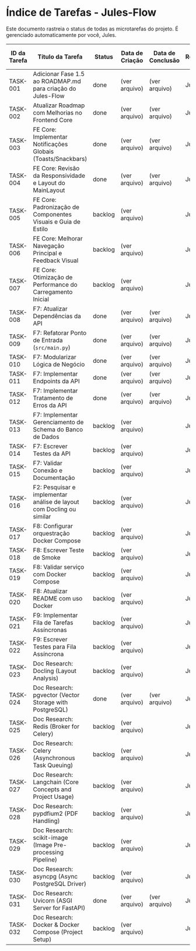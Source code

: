 # Índice de Tarefas - Jules-Flow

Este documento rastreia o status de todas as microtarefas do projeto. É gerenciado automaticamente por você, Jules.

| ID da Tarefa | Título da Tarefa                                              | Status  | Data de Criação | Data de Conclusão | Responsável | Link para Tarefa                                                                 |
|--------------|---------------------------------------------------------------|---------|-----------------|-------------------|-------------|----------------------------------------------------------------------------------|
| TASK-001     | Adicionar Fase 1.5 ao ROADMAP.md para criação do Jules-Flow   | done    | (ver arquivo)   | (ver arquivo)     | Jules       | [Link](./done/TASK-001_Add_Fase_1.5_to_ROADMAP.md)                             |
| TASK-002     | Atualizar Roadmap com Melhorias no Frontend Core              | done    | (ver arquivo)   | (ver arquivo)     | Jules       | [Link](./done/TASK-002_Atualizar_Roadmap_Frontend_Core.md)                     |
| TASK-003     | FE Core: Implementar Notificações Globais (Toasts/Snackbars)  | done    | (ver arquivo)   | (ver arquivo)     | Jules       | [Link](./done/TASK-003_FE_Core_Implementar_Notificacoes_Globais.md)         |
| TASK-004     | FE Core: Revisão da Responsividade e Layout do MainLayout     | done    | (ver arquivo)   | (ver arquivo)     | Jules       | [Link](./done/TASK-004_FE_Core_Revisao_Responsividade_Layout.md)            |
| TASK-005     | FE Core: Padronização de Componentes Visuais e Guia de Estilo | backlog | (ver arquivo)   |                   | Jules       | [Link](./backlog/TASK-005_FE_Core_Padronizacao_Componentes_Visuais.md)       |
| TASK-006     | FE Core: Melhorar Navegação Principal e Feedback Visual       | backlog | (ver arquivo)   |                   | Jules       | [Link](./backlog/TASK-006_FE_Core_Melhoria_Navegacao_Feedback_Visual.md)      |
| TASK-007     | FE Core: Otimização de Performance do Carregamento Inicial    | backlog | (ver arquivo)   |                   | Jules       | [Link](./backlog/TASK-007_FE_Core_Otimizacao_Performance_Carregamento.md)    |
| TASK-008     | F7: Atualizar Dependências da API                             | done    | (ver arquivo)   | (ver arquivo)     | Jules       | [Link](./done/TASK-008_Atualizar_Dependencias_API.md)                       |
| TASK-009     | F7: Refatorar Ponto de Entrada (`src/main.py`)                | done    | (ver arquivo)   | (ver arquivo)     | Jules       | [Link](./done/TASK-009_Refatorar_Ponto_Entrada.md)                          |
| TASK-010     | F7: Modularizar Lógica de Negócio                             | done    | (ver arquivo)   | (ver arquivo)     | Jules       | [Link](./done/TASK-010_Modularizar_Logica_Negocio.md)                       |
| TASK-011     | F7: Implementar Endpoints da API                              | done    | (ver arquivo)   | (ver arquivo)     | Jules       | [Link](./done/TASK-011_Implementar_Endpoints_API.md)                        |
| TASK-012     | F7: Implementar Tratamento de Erros da API                    | done    | (ver arquivo)   | (ver arquivo)     | Jules       | [Link](./done/TASK-012_Implementar_Tratamento_Erros_API.md)                 |
| TASK-013     | F7: Implementar Gerenciamento de Schema do Banco de Dados     | backlog | (ver arquivo)   |                   | Jules       | [Link](./backlog/TASK-013_Implementar_Gerenciamento_Schema_BD.md)              |
| TASK-014     | F7: Escrever Testes da API                                    | backlog | (ver arquivo)   |                   | Jules       | [Link](./backlog/TASK-014_Escrever_Testes_API.md)                              |
| TASK-015     | F7: Validar Conexão e Documentação                            | backlog | (ver arquivo)   |                   | Jules       | [Link](./backlog/TASK-015_Validar_Conexao_Documentacao.md)                     |
| TASK-016     | F2: Pesquisar e implementar análise de layout com Docling ou similar | backlog | (ver arquivo)   |                   | Jules       | [Link](./backlog/TASK-016_F2_Analise_Layout_Docling.md)                     |
| TASK-017     | F8: Configurar orquestração Docker Compose                    | backlog | (ver arquivo)   |                   | Jules       | [Link](./backlog/TASK-017_F8_Configurar_Orquestracao_Docker_Compose.md)      |
| TASK-018     | F8: Escrever Teste de Smoke                                   | backlog | (ver arquivo)   |                   | Jules       | [Link](./backlog/TASK-018_F8_Escrever_Teste_Smoke.md)                        |
| TASK-019     | F8: Validar serviço com Docker Compose                        | backlog | (ver arquivo)   |                   | Jules       | [Link](./backlog/TASK-019_F8_Validar_Servico_Com_Docker_Compose.md)          |
| TASK-020     | F8: Atualizar README com uso Docker                           | backlog | (ver arquivo)   |                   | Jules       | [Link](./backlog/TASK-020_F8_Atualizar_README_Uso_Docker.md)                 |
| TASK-021     | F9: Implementar Fila de Tarefas Assíncronas                   | backlog | (ver arquivo)   |                   | Jules       | [Link](./backlog/TASK-021_F9_Implementar_Fila_Tarefas_Assincronas.md)        |
| TASK-022     | F9: Escrever Testes para Fila Assíncrona                      | backlog | (ver arquivo)   |                   | Jules       | [Link](./backlog/TASK-022_F9_Escrever_Testes_Fila_Assincrona.md)             |
| TASK-023     | Doc Research: Docling (Layout Analysis)                       | backlog | (ver arquivo)   |                   | Jules       | [Link](./backlog/TASK-023_Doc_Research_Docling.md)                           |
| TASK-024     | Doc Research: pgvector (Vector Storage with PostgreSQL)       | done    | (ver arquivo)   | (ver arquivo)     | Jules       | [Link](./done/TASK-024_Doc_Research_pgvector.md)                          |
| TASK-025     | Doc Research: Redis (Broker for Celery)                       | backlog | (ver arquivo)   |                   | Jules       | [Link](./backlog/TASK-025_Doc_Research_Redis.md)                             |
| TASK-026     | Doc Research: Celery (Asynchronous Task Queuing)              | backlog | (ver arquivo)   |                   | Jules       | [Link](./backlog/TASK-026_Doc_Research_Celery.md)                            |
| TASK-027     | Doc Research: Langchain (Core Concepts and Project Usage)     | backlog | (ver arquivo)   |                   | Jules       | [Link](./backlog/TASK-027_Doc_Research_Langchain.md)                         |
| TASK-028     | Doc Research: pypdfium2 (PDF Handling)                        | backlog | (ver arquivo)   |                   | Jules       | [Link](./backlog/TASK-028_Doc_Research_pypdfium2.md)                         |
| TASK-029     | Doc Research: scikit-image (Image Pre-processing Pipeline)    | backlog | (ver arquivo)   |                   | Jules       | [Link](./backlog/TASK-029_Doc_Research_scikit_image.md)                      |
| TASK-030     | Doc Research: asyncpg (Async PostgreSQL Driver)               | backlog | (ver arquivo)   |                   | Jules       | [Link](./backlog/TASK-030_Doc_Research_asyncpg.md)                           |
| TASK-031     | Doc Research: Uvicorn (ASGI Server for FastAPI)               | done    | (ver arquivo)   | (ver arquivo)     | Jules       | [Link](./done/TASK-031_Doc_Research_Uvicorn.md)                           |
| TASK-032     | Doc Research: Docker & Docker Compose (Project Setup)         | backlog | (ver arquivo)   |                   | Jules       | [Link](./backlog/TASK-032_Doc_Research_Docker_Compose.md)                    |
